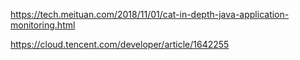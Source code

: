 


https://tech.meituan.com/2018/11/01/cat-in-depth-java-application-monitoring.html

https://cloud.tencent.com/developer/article/1642255